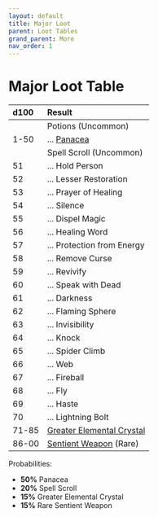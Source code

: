```yaml
---
layout: default
title: Major Loot
parent: Loot Tables
grand_parent: More
nav_order: 1
---
```


# Major Loot Table

| d100  | Result                                                           |
| :---- | :--------------------------------------------------------------- |
|       | Potions (Uncommon)                                               |
| 1-50  | ... [Panacea](../../more/items/panacea)                          |
|       | Spell Scroll (Uncommon)                                          |
| 51    | ... Hold Person                                                  |
| 52    | ... Lesser Restoration                                           |
| 53    | ... Prayer of Healing                                            |
| 54    | ... Silence                                                      |
| 55    | ... Dispel Magic                                                 |
| 56    | ... Healing Word                                                 |
| 57    | ... Protection from Energy                                       |
| 58    | ... Remove Curse                                                 |
| 59    | ... Revivify                                                     |
| 60    | ... Speak with Dead                                              |
| 61    | ... Darkness                                                     |
| 62    | ... Flaming Sphere                                               |
| 63    | ... Invisibility                                                 |
| 64    | ... Knock                                                        |
| 65    | ... Spider Climb                                                 |
| 66    | ... Web                                                          |
| 67    | ... Fireball                                                     |
| 68    | ... Fly                                                          |
| 69    | ... Haste                                                        |
| 70    | ... Lightning Bolt                                               |
| 71-85 | [Greater Elemental Crystal](../../more/items/elemental_crystals) |
| 86-00 | [Sentient Weapon](../../more/items/sentient_weapons) (Rare)      |

Probabilities:

* **50%** Panacea
* **20%** Spell Scroll
* **15%** Greater Elemental Crystal
* **15%** Rare Sentient Weapon